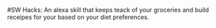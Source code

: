 
#SW Hacks:
An alexa skill that keeps teack of your groceries and build receipes for your based on your diet preferences.
